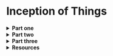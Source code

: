 <h1>Inception of Things</h1>

<details>
<summary><b>Part one</b></summary>
<br>

We need to set up two virtual machines with *vagrant* and install <b>K3s</b> respectively in <b>controller mode</b> and <b>agent mode</b> (server and worker).:
<ul>
	<li>first one as <b>Server</b> (-> sufixed with 'S')</li>
	<li> second as <b>Server Worker</b> (-> sufixed with 'SW')</li>
</ul>

We must have dedicated IP on <b>eth1</b> interface:
<ul>
	<li>Server will be on <b>192.168.56.110</b></li>
	<li>Worker will be on <b>192.168.56.111</b></li>
</ul>

We also must be able to connect with ssh on both machine with <b>no password</b>.

After doing that, we have to setup k3s cluster:<br>
<img src ="./images/Kub_cluster_map.png"/><br>


<br>
After setting up our Vagrantfile, we connect to the server node and can see machines are ready with right role and address:<br>

```shell
vagrant up
vagrant ssh jcervoniS
kubectl get nodes -o wide
```
<img src ="./images/p1_nodes.png"/><br>

</details>
<details>
<summary><b>Part two</b></summary>

In this part we have to deploy 3 apps in <b>*one*</b> cluster.<br>
We will have to respect 3 points here:
<ul>
	<li>the 3 apps should be reachable at the same ip address, with a different HOST</li>
	<li>app 2 should have 3 replicas</li>
	<li>by default if no host is provided we should reach app 3</li>
</ul>

Each app will be configured in a \<*app_name*\><b>.yml</b> file, we'll do the same for services and network.<br>
Architecture example:<br>
```
p2/
| --- Vagrantfile
| --- app1.yml
| --- app2.yml
| --- app3.yml
| --- services.yml
| --- ingress.yml
```
So far we have to do it in three steps:
<ul>
	<li>Deploy pods</li>
	<li>Expose pods over a network (Services)</li>
	<li>Control how web traffic reach workload (Ingress)</li>
</ul>

</details>
<details>
<summary><b>Part three</b></summary>
</details>

<details>
<summary><b>Resources</b></summary>
<ul>
	<details>
		<summary>Vagrant</summary>
		<ul>
			<li><a href="https://www.vagrantup.com/">Vagrant</a></li>
			<li><a href="https://developer.hashicorp.com/vagrant/docs/vagrantfile">vagrantfile</a></li>
		</ul>
	</details>
	<details>
		<summary>Kubernetes</summary>
		<ul>
			<li><a href="https://kubernetes.io/fr/">Kubernetes</a></li>
			<li><a href="https://kubernetes.io/fr/docs/tasks/tools/install-kubectl/">Kubectl<a></li>
			<li><a href="https://kubernetes.io/docs/concepts/services-networking/ingress/">Ingress</li>
			<li><a href="https://kubernetes.io/docs/concepts/workloads/controllers/deployment/">Deployment</li>
			<li><a href="https://ubernetes.io/docs/concepts/services-networking/serice/">Service</li>
		</ul>
	</details>
</ul>
</details>